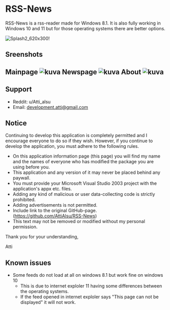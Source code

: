 # RSS-News
RSS-News is a rss-reader made for Windows 8.1. It is also fully working in Windows 10 and 11 but for those operating systems there are better options.

![Splash2_620x300](https://github.com/user-attachments/assets/313d9908-cc01-4ed5-abc5-d44351bcdf0f)!

Sreenshots
---------
Mainpage ![kuva](https://github.com/user-attachments/assets/aab435dc-4874-4f53-8426-92c379eb79bb)
Newspage ![kuva](https://github.com/user-attachments/assets/1ed494be-a8a1-4982-a3a7-f5f51b4c1e93)
About ![kuva](https://github.com/user-attachments/assets/88f9a6ac-cd65-4c7f-bc8f-9ad4fadc60e5)
---------
Support
---------- 
 - Reddit: u/Atti_alsu
 - Email: development.atti@gmail.com





Notice
--------------
Continuing to develop this application is completely permitted and I encourage everyone to do so if they wish. However, if you continue to develop the application, you must adhere to the following rules.

- On this application information page (this page) you will find my name and the names of everyone who has modified the package you are using before you.
- This application and any version of it may never be placed behind any paywall.
- You must provide your Microsoft Visual Studio 2003 project with the application's appx etc. files.
- Adding any kind of malicious or user data-collecting code is strictly prohibited.
- Adding advertisements is not permitted.
- Include link to the original GitHub-page. (https://github.com/AttiAlsu/RSS-News)
- This text may not be removed or modified without my personal permission.

Thank you for your understanding,

Atti

Known issues
---------
- Some feeds do not load at all on windows 8.1 but work fine on windows 10
   - This is due to internet exploler 11 having some differences between the operating systems.
   - If the feed opened in internet exploler says "This page can not be displayed" it will not work.
